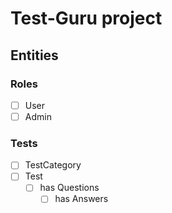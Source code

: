 # Test-Guru project

## Entities
### Roles
- [ ] User
- [ ] Admin

### Tests
- [ ] TestCategory
- [ ] Test
    - [ ] has Questions
        - [ ] has Answers
